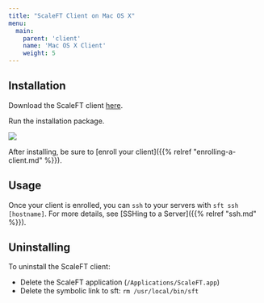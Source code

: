 ```yaml
---
title: "ScaleFT Client on Mac OS X"
menu:
  main:
    parent: 'client'
    name: 'Mac OS X Client'
    weight: 5
---
```


## Installation

Download the ScaleFT client [here](https://dist.scaleft.com/client-tools/mac/latest/ScaleFT.pkg).

Run the installation package.

<img src="/docs/static/sft-osx-installation-complete.png" style="max-height: 550px;" />

After installing, be sure to [enroll your client]({{% relref "enrolling-a-client.md" %}}).


## Usage

Once your client is enrolled, you can `ssh` to your servers with `sft ssh [hostname]`. For more details, see [SSHing to a Server]({{% relref "ssh.md" %}}).


## Uninstalling

To uninstall the ScaleFT client:

- Delete the ScaleFT application (`/Applications/ScaleFT.app`)
- Delete the symbolic link to sft: `rm /usr/local/bin/sft`

